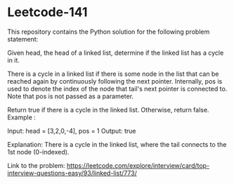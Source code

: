 # Leetcode-141
This repository contains the Python solution for the following problem statement:

Given head, the head of a linked list, determine if the linked list has a cycle in it.

There is a cycle in a linked list if there is some node in the list that can be reached again by continuously following the next pointer. Internally, pos is used to denote the index of the node that tail's next pointer is connected to. Note that pos is not passed as a parameter.

Return true if there is a cycle in the linked list. Otherwise, return false.
Example :

Input: head = [3,2,0,-4], pos = 1
Output: true

Explanation: There is a cycle in the linked list, where the tail connects to the 1st node (0-indexed).

Link to the problem: https://leetcode.com/explore/interview/card/top-interview-questions-easy/93/linked-list/773/

